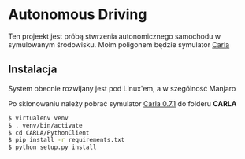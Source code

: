 # Autonomous Driving

Ten projeekt jest próbą stwrzenia autonomicznego samochodu w symulowanym środowisku. Moim poligonem będzie symulator [Carla](http://www.carla.org)

## Instalacja

System obecnie rozwijany jest pod Linux'em, a w szególność Manjaro

Po sklonowaniu należy pobrać symulator [Carla 0.7.1](https://drive.google.com/open?id=1IOh3HWQAU2kcdpyPxWfNaNAnwCaUKv2P) do folderu **CARLA**

```bash
$ virtualenv venv
$ . venv/bin/activate
$ cd CARLA/PythonClient
$ pip install -r requirements.txt
$ python setup.py install
```
